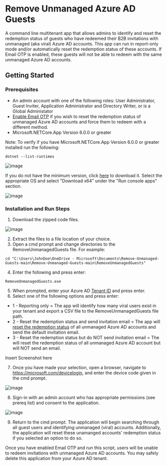 # Remove Unmanaged Azure AD Guests 

A command line multitenant app that allows admins to identify and reset the redemption status of guests who have redeemed their B2B invitations with unmanaged (aka viral) Azure AD accounts. This app can run in report-only mode and/or automatically reset the redemption status of these accounts. If Email OTP is enabled, these guests will not be able to redeem with the same unmanaged Azure AD accounts.


## Getting Started

### Prerequisites

- An admin account with one of the following roles: User Administrator, Guest Inviter, Application Administrator and Directory Writer, or is a Global Administator
- [Enable Email OTP](https://docs.microsoft.com/en-us/azure/active-directory/external-identities/one-time-passcode#enable-email-one-time-passcode) if you wish to reset the redemption status of unmanaged Azure AD accounts and force them to redeem with a different method.
- Microsoft.NETCore.App Version 6.0.0 or greater

Note: To verify if you have Microsoft.NETCore.App Version 6.0.0 or greater installed run the following:
```
dotnet --list-runtimes
```

![image](https://user-images.githubusercontent.com/49490355/153287705-190bc4a3-c1ca-45ee-9da3-16ef57b90937.png)

If you do not have the minimum version, click [here](https://dotnet.microsoft.com/en-us/download/dotnet/6.0/runtime) to download it. Select the appropriate OS and select "Download x64" under the "Run console apps" section.

![image](https://user-images.githubusercontent.com/49490355/153292885-5516e6ea-2c8e-4f8c-b25d-adcd6d6eaad1.png)


### Installation and Run Steps
1. Download the zipped code files.

![image](https://user-images.githubusercontent.com/49490355/153286919-df57da72-d027-4079-aaa4-da4271a5ab2c.png)

2. Extract the files to a file location of your choice.
3. Open a cmd prompt and change directories to the RemoveUnmanagedGuests file. For example:
```
cd "C:\Users\JohnDoe\OneDrive - Microsoft\Documents\Remove-Unmanaged-Guests-main\Remove-Unmanaged-Guests-main\RemoveUnmanagedGuests"
```
4. Enter the following and press enter:
```
RemoveUnmanagedGuests.exe
```
5. When prompted, enter your Azure AD [Tenant ID](https://docs.microsoft.com/en-us/azure/active-directory/fundamentals/active-directory-how-to-find-tenant) and press enter.
6. Select one of the following options and press enter:
- 1 - Reporting only = The app will identify how many viral users exist in your tenant and export a CSV file to the RemoveUnmanagedGuests file path.
- 2 - Reset the redemption status and send invitation email = The app will [reset the redemption status](https://docs.microsoft.com/en-us/azure/active-directory/external-identities/reset-redemption-status#use-the-azure-portal-to-reset-redemption-status) of all unmanaged Azure AD accounts and send the default invitation email.
- 3 - Reset the redemption status but do NOT send invitation email = The will reset the redemption status of all unmanaged Azure AD account but will NOT send an email.

Insert Screenshot here

7. Once you have made your selection, open a browser, navigate to https://microsoft.com/devicelogin, and enter the device code given in the cmd prompt.

![image](https://user-images.githubusercontent.com/49490355/153293375-f3d80c38-b943-4679-b906-152ea93f782d.png)

8. Sign-in with an admin account who has appropriate permissions (see prereq list) and consent to the application.

![image](https://user-images.githubusercontent.com/49490355/153294601-bef4c95b-c562-4a42-a9f7-deee65bc262e.png)

9. Return to the cmd prompt. The application will begin searching through all guest users and identifying unmanaged (viral) accounts. Additionally, the application will reset these unamanged accounts' redemption status if you selected an option to do so.

Once you have enabled Email OTP and run this script, users will be unable to redeem invitations with unmanaged Azure AD accounts. You may safely delete this application from your Azure AD tenant.

